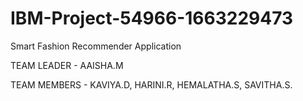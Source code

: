 # IBM-Project-54966-1663229473
Smart Fashion Recommender Application
 
 TEAM LEADER - AAISHA.M
 
 TEAM MEMBERS - KAVIYA.D,
                HARINI.R,
                HEMALATHA.S,
                SAVITHA.S.           
